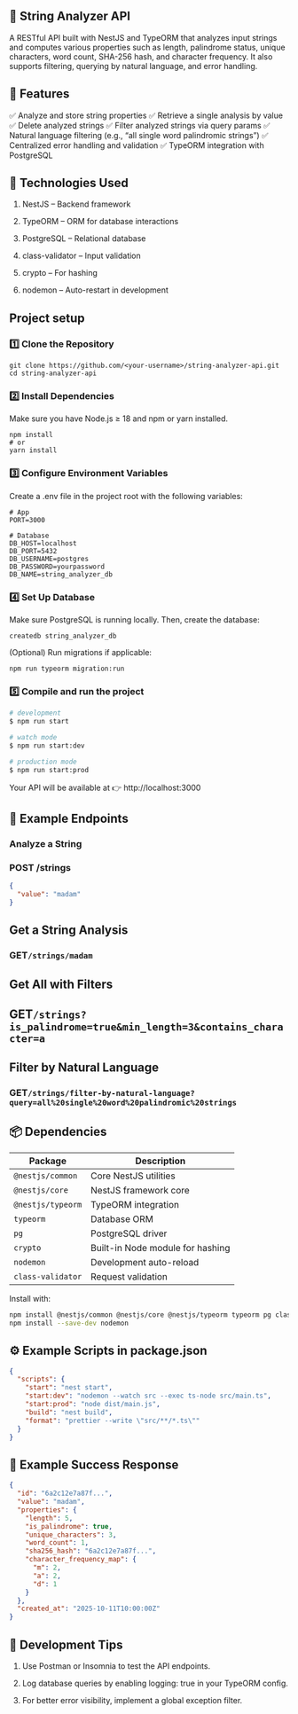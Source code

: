 
## 🧠 String Analyzer API
A RESTful API built with NestJS and TypeORM that analyzes input strings and computes various properties such as length, palindrome status, unique characters, word count, SHA-256 hash, and character frequency.
It also supports filtering, querying by natural language, and error handling.

## 🚀 Features
✅ Analyze and store string properties
✅ Retrieve a single analysis by value
✅ Delete analyzed strings
✅ Filter analyzed strings via query params
✅ Natural language filtering (e.g., “all single word palindromic strings”)
✅ Centralized error handling and validation
✅ TypeORM integration with PostgreSQL

## 🧩 Technologies Used
1. NestJS – Backend framework

2. TypeORM – ORM for database interactions

3. PostgreSQL
 – Relational database

4. class-validator
 – Input validation

5. crypto
 – For hashing

6. nodemon
 – Auto-restart in development

## Project setup
### 1️⃣ Clone the Repository
```
git clone https://github.com/<your-username>/string-analyzer-api.git
cd string-analyzer-api
```
### 2️⃣ Install Dependencies
Make sure you have Node.js ≥ 18 and npm or yarn installed.
```
npm install
# or
yarn install
```
### 3️⃣ Configure Environment Variables
Create a .env file in the project root with the following variables:
```
# App
PORT=3000

# Database
DB_HOST=localhost
DB_PORT=5432
DB_USERNAME=postgres
DB_PASSWORD=yourpassword
DB_NAME=string_analyzer_db
```
### 4️⃣ Set Up Database
Make sure PostgreSQL is running locally.
Then, create the database:
```
createdb string_analyzer_db
```
(Optional) Run migrations if applicable:
```
npm run typeorm migration:run
```

### 5️⃣ Compile and run the project

```bash
# development
$ npm run start

# watch mode
$ npm run start:dev

# production mode
$ npm run start:prod
```
Your API will be available at 👉 http://localhost:3000

## 🧪 Example Endpoints
### Analyze a String
### POST /strings
```json
{
  "value": "madam"
}
```
## Get a String Analysis
### GET```/strings/madam```
## Get All with Filters
##  GET```/strings?is_palindrome=true&min_length=3&contains_character=a```
## Filter by Natural Language
### GET```/strings/filter-by-natural-language?query=all%20single%20word%20palindromic%20strings```

## 📦 Dependencies
| Package           | Description                      |
| ----------------- | -------------------------------- |
| `@nestjs/common`  | Core NestJS utilities            |
| `@nestjs/core`    | NestJS framework core            |
| `@nestjs/typeorm` | TypeORM integration              |
| `typeorm`         | Database ORM                     |
| `pg`              | PostgreSQL driver                |
| `crypto`          | Built-in Node module for hashing |
| `nodemon`         | Development auto-reload          |
| `class-validator` | Request validation               |

Install with:
```bash
npm install @nestjs/common @nestjs/core @nestjs/typeorm typeorm pg class-validator
npm install --save-dev nodemon
```

## ⚙️ Example Scripts in package.json
```json
{
  "scripts": {
    "start": "nest start",
    "start:dev": "nodemon --watch src --exec ts-node src/main.ts",
    "start:prod": "node dist/main.js",
    "build": "nest build",
    "format": "prettier --write \"src/**/*.ts\""
  }
}
```
## 🧾 Example Success Response
```json
{
  "id": "6a2c12e7a87f...",
  "value": "madam",
  "properties": {
    "length": 5,
    "is_palindrome": true,
    "unique_characters": 3,
    "word_count": 1,
    "sha256_hash": "6a2c12e7a87f...",
    "character_frequency_map": {
      "m": 2,
      "a": 2,
      "d": 1
    }
  },
  "created_at": "2025-10-11T10:00:00Z"
}
```
## 🧰 Development Tips
1. Use Postman or Insomnia to test the API endpoints.

2. Log database queries by enabling logging: true in your TypeORM config.

3. For better error visibility, implement a global exception filter.
